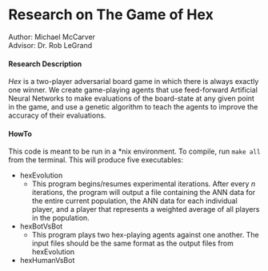 # Research on The Game of Hex
Author: Michael McCarver<br />
Advisor: Dr. Rob LeGrand

#### Research Description
*Hex* is a two-player adversarial board game in which there is always exactly one winner. We create game-playing agents that use feed-forward Artificial Neural Networks to make evaluations of the board-state at any given point in the game, and use a genetic algorithm to teach the agents to improve the accuracy of their evaluations.

#### HowTo
This code is meant to be run in a *nix environment. To compile, run `make all` from the terminal. This will produce five executables:
- hexEvolution
   - This program begins/resumes experimental iterations. After every *n* iterations, the program will output a file containing the ANN data for the entire current population, the ANN data for each individual player, and a player that represents a weighted average of all players in the population.
- hexBotVsBot
   - This program plays two hex-playing agents against one another. The input files should be the same format as the output files from hexEvolution
- hexHumanVsBot
